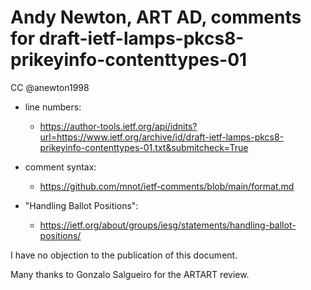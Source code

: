 # Andy Newton, ART AD, comments for draft-ietf-lamps-pkcs8-prikeyinfo-contenttypes-01 
CC @anewton1998

* line numbers:
  - https://author-tools.ietf.org/api/idnits?url=https://www.ietf.org/archive/id/draft-ietf-lamps-pkcs8-prikeyinfo-contenttypes-01.txt&submitcheck=True

* comment syntax:
  - https://github.com/mnot/ietf-comments/blob/main/format.md

* "Handling Ballot Positions":
  - https://ietf.org/about/groups/iesg/statements/handling-ballot-positions/

I have no objection to the publication of this document.

Many thanks to Gonzalo Salgueiro for the ARTART review.
